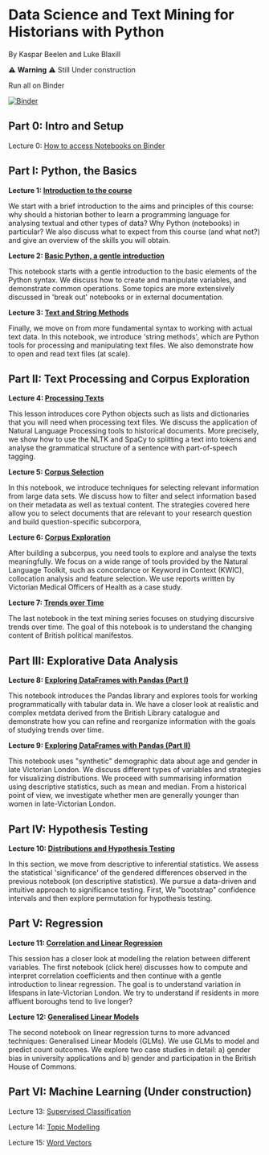 # Data Science and Text Mining for Historians with Python
By Kaspar Beelen and Luke Blaxill

⚠️ **Warning** ⚠️  Still Under construction

Run all on Binder

[![Binder](https://mybinder.org/badge_logo.svg)](https://mybinder.org/v2/gh/kasparvonbeelen/ghi_python/main)

## Part 0: Intro and Setup

Lecture 0: [How to access Notebooks on Binder](introduction.md)

## Part I: Python, the Basics

**Lecture 1: [Introduction to the  course](https://mybinder.org/v2/gh/kasparvonbeelen/ghi_python/main?labpath=1_-_Introduction.ipynb)**

We start with a brief introduction to the aims and principles of this course: why should a historian bother to learn a programming language for analysing textual and other types of data? Why Python (notebooks) in particular? We also discuss what to expect from this course (and what not?) and give an overview of the skills you will obtain. 


**Lecture 2: [Basic Python, a gentle introduction](https://mybinder.org/v2/gh/kasparvonbeelen/ghi_python/main?labpath=2_-_Values_and_Variables.ipynb)**

This notebook starts with a gentle introduction to the basic elements of the Python syntax. We discuss how to create and manipulate variables, and demonstrate common operations. Some topics are more extensively discussed in 'break out' notebooks or in external documentation.

**Lecture 3: [Text and String Methods](https://mybinder.org/v2/gh/kasparvonbeelen/ghi_python/main?labpath=3_-_Text_and_String_Methods.ipynb)**

Finally, we move on from more fundamental syntax to working with actual text data. In this notebook, we introduce 'string methods', which are Python tools for processing and manipulating text files. We also demonstrate how to open and read text files (at scale).

## Part II: Text Processing and Corpus Exploration

**Lecture 4: [Processing Texts](https://mybinder.org/v2/gh/kasparvonbeelen/ghi_python/main?labpath=4_-_Processing_texts.ipynb)**

This lesson introduces core Python objects such as lists and dictionaries that you will need when processing text files. We discuss the application of Natural Language Processing tools to historical documents. More precisely, we show how to use the NLTK and SpaCy to splitting a text into tokens and analyse the grammatical structure of a sentence with part-of-speech tagging.

**Lecture 5: [Corpus Selection](https://mybinder.org/v2/gh/kasparvonbeelen/ghi_python/main?labpath=5_-_Corpus_Selection.ipynb)**

In this notebook, we introduce techniques for selecting relevant information from large data sets. We discuss how to filter and select information based on their metadata as well as textual content. The strategies covered here allow you to select documents that are relevant to your research question and build question-specific subcorpora,

**Lecture 6: [Corpus Exploration](https://mybinder.org/v2/gh/kasparvonbeelen/ghi_python/main?labpath=6_-_Corpus_Exploration.ipynb)**

After building a subcorpus, you need tools to explore and analyse the texts meaningfully. We focus on a wide range of tools provided by the Natural Language Toolkit, such as concordance or Keyword in Context (KWIC), collocation analysis and feature selection. We use reports written by Victorian Medical Officers of Health as a case study.

**Lecture 7: [Trends over Time](https://mybinder.org/v2/gh/kasparvonbeelen/ghi_python/main?labpath=7_-_Trends_over_time.ipynb)**

The last notebook in the text mining series focuses on studying discursive trends over time. The goal of this notebook is to understand the changing content of British political manifestos.


## Part III: Explorative Data Analysis

**Lecture 8: [Exploring DataFrames with Pandas (Part I)](https://mybinder.org/v2/gh/kasparvonbeelen/ghi_python/main?labpath=8_-_Data_Exploration_with_Pandas_I.ipynb)**

This notebook introduces the Pandas library and explores tools for working programmatically with tabular data in. We have a closer look at realistic and complex metdata derived from the British Library catalogue and demonstrate how you can refine and reorganize information with the goals of studying trends over time.

**Lecture 9: [Exploring DataFrames with Pandas (Part II)](https://mybinder.org/v2/gh/kasparvonbeelen/ghi_python/main?labpath=9_-_Data_Exploration_with_Pandas_Part_II.ipynb)**

This notebook uses  "synthetic" demographic data about age and gender in late Victorian London. We discuss different types of variables and strategies for visualizing distributions. We proceed with summarising information using descriptive statistics, such as mean and median. From a historical point of view, we investigate whether men are generally younger than women in late-Victorian London.

## Part IV: Hypothesis Testing

**Lecture 10: [Distributions and Hypothesis Testing](https://mybinder.org/v2/gh/kasparvonbeelen/ghi_python/main?labpath=10_-_Hypothesis_Testing.ipynb)**

In this section, we move from descriptive to inferential statistics. We assess the statistical 'significance' of the gendered differences observed in the previous notebook (on descriptive statistics). We pursue a data-driven and intuitive approach to significance testing. First, We "bootstrap" confidence intervals and then explore permutation for hypothesis testing.

## Part V: Regression

**Lecture 11: [Correlation and Linear Regression](https://mybinder.org/v2/gh/kasparvonbeelen/ghi_python/main?labpath=11_-_Linear_Regression.ipynb)**

This session has a closer look at modelling the relation between different variables. The first notebook (click here) discusses how to compute and interpret correlation coefficients and then continue with a gentle introduction to linear regression. The goal is to understand variation in lifespans in late-Victorian London. We try to understand if residents in more affluent boroughs tend to live longer?

**Lecture 12: [Generalised Linear Models](https://mybinder.org/v2/gh/kasparvonbeelen/ghi_python/main?labpath=12_-_Generalised_Linear_Models.ipynb)**

The second notebook on linear regression turns to more advanced techniques: Generalised Linear Models (GLMs). We use GLMs to model and predict count outcomes. We explore two case studies in detail: a) gender bias in university applications and b) gender and participation in the British House of Commons.

## Part VI: Machine Learning (Under construction)

Lecture 13: [Supervised Classification](https://mybinder.org/v2/gh/kasparvonbeelen/ghi_python/4-tables?labpath=13_-_Supervised_Learning.ipynb)

Lecture 14: [Topic Modelling](https://mybinder.org/v2/gh/kasparvonbeelen/ghi_python/4-tables?labpath=14_-_Topic_Modelling.ipynb)

Lecture 15: [Word Vectors](https://mybinder.org/v2/gh/kasparvonbeelen/ghi_python/4-tables?labpath=15_-_Word_Vectors.ipynb)








